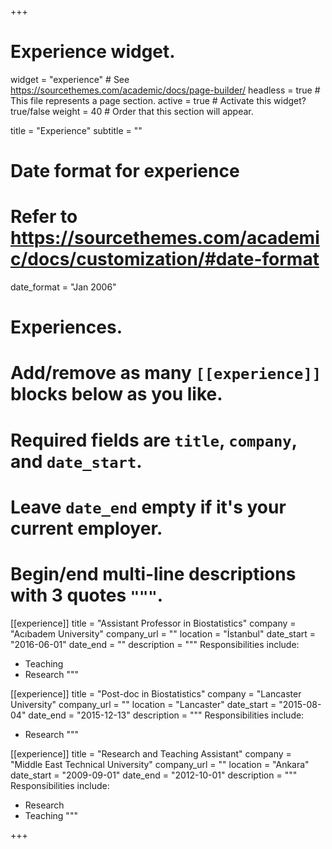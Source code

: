 +++
# Experience widget.
widget = "experience"  # See https://sourcethemes.com/academic/docs/page-builder/
headless = true  # This file represents a page section.
active = true  # Activate this widget? true/false
weight = 40  # Order that this section will appear.

title = "Experience"
subtitle = ""

# Date format for experience
#   Refer to https://sourcethemes.com/academic/docs/customization/#date-format
date_format = "Jan 2006"

# Experiences.
#   Add/remove as many `[[experience]]` blocks below as you like.
#   Required fields are `title`, `company`, and `date_start`.
#   Leave `date_end` empty if it's your current employer.
#   Begin/end multi-line descriptions with 3 quotes `"""`.
[[experience]]
  title = "Assistant Professor in Biostatistics"
  company = "Acıbadem University"
  company_url = ""
  location = "İstanbul"
  date_start = "2016-06-01"
  date_end = ""
  description = """
  Responsibilities include:
  
  * Teaching
  * Research
  """

[[experience]]
  title = "Post-doc in Biostatistics"
  company = "Lancaster University"
  company_url = ""
  location = "Lancaster"
  date_start = "2015-08-04"
  date_end = "2015-12-13"
  description = """
  Responsibilities include:
  
  * Research
 """
 
 [[experience]]
  title = "Research and Teaching Assistant"
  company = "Middle East Technical University"
  company_url = ""
  location = "Ankara"
  date_start = "2009-09-01"
  date_end = "2012-10-01"
  description = """
  Responsibilities include:
  
  * Research
  * Teaching
 """
 
+++
